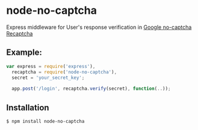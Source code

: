 node-no-captcha
==================
  Express middleware for User's response verification in [Google no-captcha Recaptcha](https://developers.google.com/recaptcha)
  
## Example:

```js
var express = require('express'),
  recaptcha = require('node-no-captcha'),
  secret = 'your_secret_key';
  
  app.post('/login', recaptcha.verify(secret), function(..));
```

## Installation

```
$ npm install node-no-captcha
```